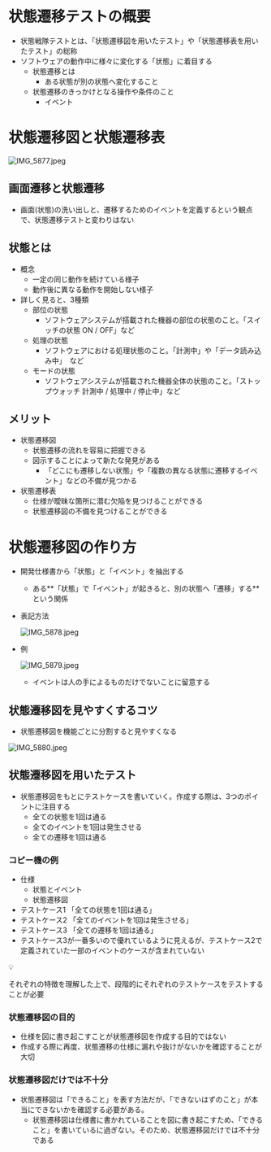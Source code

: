 # 状態遷移テストの概要

- 状態戦隊テストとは、「状態遷移図を用いたテスト」や「状態遷移表を用いたテスト」の総称
- ソフトウェアの動作中に様々に変化する「状態」に着目する
    - 状態遷移とは
        - ある状態が別の状態へ変化すること
    - 状態遷移のきっかけとなる操作や条件のこと
        - イベント

# 状態遷移図と状態遷移表

![IMG_5877.jpeg](attachment:a2d611f2-6e17-4f3a-9882-1afe11b9c4db:IMG_5877.jpeg)

## 画面遷移と状態遷移

- 画面(状態)の洗い出しと、遷移するためのイベントを定義するという観点で、状態遷移テストと変わりはない

## 状態とは

- 概念
    - 一定の同じ動作を続けている様子
    - 動作後に異なる動作を開始しない様子
- 詳しく見ると、3種類
    - 部位の状態
        - ソフトウェアシステムが搭載された機器の部位の状態のこと。「スイッチの状態 ON / OFF」など
    - 処理の状態
        - ソフトウェアにおける処理状態のこと。「計測中」や「データ読み込み中」　など
    - モードの状態
        - ソフトウェアシステムが搭載された機器全体の状態のこと。「ストップウォッチ 計測中 /  処理中 / 停止中」など

## メリット

- 状態遷移図
    - 状態遷移の流れを容易に把握できる
    - 図示することによって新たな発見がある
        - 「どこにも遷移しない状態」や「複数の異なる状態に遷移するイベント」などの不備が見つかる
- 状態遷移表
    - 仕様が曖昧な箇所に潜む欠陥を見つけることができる
    - 状態遷移図の不備を見つけることができる

# 状態遷移図の作り方

- 開発仕様書から「状態」と「イベント」を抽出する
    - ある**「状態」で「イベント」が起きると、別の状態へ「遷移」する**という関係
- 表記方法
    
    ![IMG_5878.jpeg](attachment:87fd3a16-0d02-4b83-880a-3d8f080fb361:IMG_5878.jpeg)
    
- 例
    
    ![IMG_5879.jpeg](attachment:3ac8b448-149a-4418-9f06-6e6cb3930d0b:IMG_5879.jpeg)
    
    - イベントは人の手によるものだけでないことに留意する

## 状態遷移図を見やすくするコツ

- 状態遷移図を機能ごとに分割すると見やすくなる

![IMG_5880.jpeg](attachment:f2e473ca-aa44-4095-b444-f9feac25513b:b240acfc-2aec-4c63-b35f-9766e0b21b33.png)

## 状態遷移図を用いたテスト

- 状態遷移図をもとにテストケースを書いていく。作成する際は、3つのポイントに注目する
    - 全ての状態を1回は通る
    - 全てのイベントを1回は発生させる
    - 全ての遷移を1回は通る

### コピー機の例

- 仕様
    - 状態とイベント
    - 状態遷移図
- テストケース1 「全ての状態を1回は通る」
- テストケース2 「全てのイベントを1回は発生させる」
- テストケース3  「全ての遷移を1回は通る」
- テストケース3が一番多いので優れているように見えるが、テストケース2で定義されていた一部のイベントのケースが含まれていない

<aside>
💡

それぞれの特徴を理解した上で、段階的にそれぞれのテストケースをテストすることが必要

</aside>

### 状態遷移図の目的

- 仕様を図に書き起こすことが状態遷移図を作成する目的ではない
- 作成する際に再度、状態遷移の仕様に漏れや抜けがないかを確認することが大切

### 状態遷移図だけでは不十分

- 状態遷移図は「できること」を表す方法だが、「できないはずのこと」が本当にできないかを確認する必要がある。
    - 状態遷移図は仕様書に書かれていることを図に書き起こすため、「できること」を書いているに過ぎない。そのため、状態遷移図だけでは不十分である